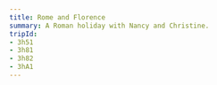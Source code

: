 ```yaml
---
title: Rome and Florence
summary: A Roman holiday with Nancy and Christine.
tripId:
- 3h51
- 3h81
- 3h82
- 3hA1
---
```

